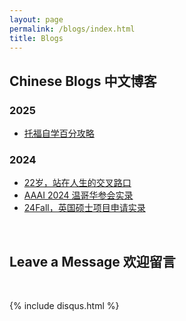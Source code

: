 ```yaml
---
layout: page
permalink: /blogs/index.html
title: Blogs
---
```


## Chinese Blogs 中文博客

### 2025

- [托福自学百分攻略](https://yuhan-qiao.github.io/blogs/toefl/)<br>

### 2024

- [22岁，站在人生的交叉路口](https://caihanlin.com/blogs/22yrs)<br>
- [AAAI 2024 温哥华参会实录](https://caihanlin.com/blogs/aaai-24/)<br>
- [24Fall，英国硕士项目申请实录](https://caihanlin.com/blogs/24fall/)<br>

<br>

## Leave a Message 欢迎留言

<br>

{% include disqus.html %} 

<br>

